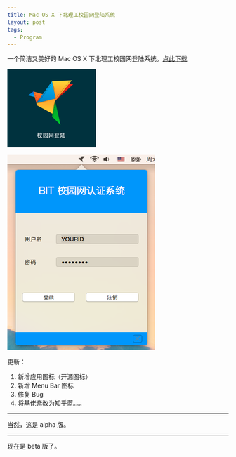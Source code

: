 ```yaml
---
title: Mac OS X 下北理工校园网登陆系统
layout: post
tags:
  - Program
---
```




一个简洁又美好的 Mac OS X 下北理工校园网登陆系统。[点此下载](http://jinke.me/media/files/BITWebCertify.zip)



![BITWebCertify](/media/files/BIT2.png)

![BITWebCertify](/media/files/BIT1.png)

更新：

1. 新增应用图标（开源图标）
2. 新增 Menu Bar 图标 
3. 修复 Bug
4. 将基佬紫改为知乎蓝。。。



------

当然，这是 alpha 版。

------

现在是 beta 版了。
